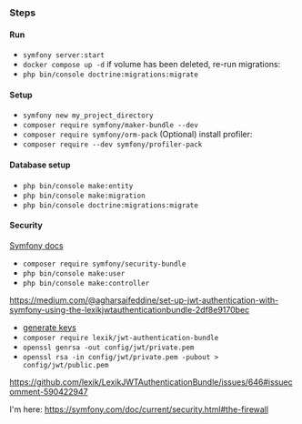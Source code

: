 ### Steps

#### Run 
- `symfony server:start`
- `docker compose up -d`
if volume has been deleted, re-run migrations:
- `php bin/console doctrine:migrations:migrate`

#### Setup
- `symfony new my_project_directory`
- `composer require symfony/maker-bundle --dev`
- `composer require symfony/orm-pack` 
(Optional) install profiler:
- `composer require --dev symfony/profiler-pack` 

#### Database setup 
- `php bin/console make:entity`
- `php bin/console make:migration`
- `php bin/console doctrine:migrations:migrate`

#### Security
[Symfony docs](https://symfony.com/doc/current/security.html)

- `composer require symfony/security-bundle`
- `php bin/console make:user` 
- `php bin/console make:controller`

https://medium.com/@agharsaifeddine/set-up-jwt-authentication-with-symfony-using-the-lexikjwtauthenticationbundle-2df8e9170bec
- [generate keys](https://stackoverflow.com/a/78348410)
- `composer require lexik/jwt-authentication-bundle`
- `openssl genrsa -out config/jwt/private.pem`
- `openssl rsa -in config/jwt/private.pem -pubout > config/jwt/public.pem` 

https://github.com/lexik/LexikJWTAuthenticationBundle/issues/646#issuecomment-590422947

I'm here: https://symfony.com/doc/current/security.html#the-firewall
